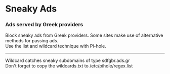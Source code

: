 # Sneaky Ads
<h3>Ads served by Greek providers</h3>
Block sneaky ads from Greek providers. Some sites make use of alternative methods for passing ads. <br>
Use the list and wildcard technique with Pi-hole.
<hr>
Wildcard catches sneaky subdomains of type sdfgbr.ads.gr<br>
Don't forget to copy the wildcards.txt to /etc/pihole/regex.list 
